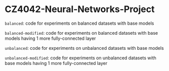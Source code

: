 # CZ4042-Neural-Networks-Project

`balanced`: code for experiments on balanced datasets with base models

`balanced-modified`: code for experiments on balanced datasets with base models having 1 more fully-connected layer

`unbalanced`: code for experiments on unbalanced datasets with base models

`unbalanced-modified`: code for experiments on unbalanced datasets with base models having 1 more fully-connected layer

